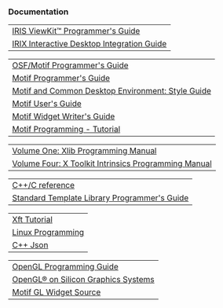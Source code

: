   <h3>Documentation</h3>
  <table>
    <tr><td><a href="http://csweb.cs.wfu.edu/~torgerse/Kokua/Irix_6.5.21_doc_cd/usr/share/Insight/library/SGI_bookshelves/SGI_Developer/books/ViewKit_PG/sgi_html/index.html">IRIS ViewKit™ Programmer's Guide</a></td></tr>
      <tr><td><a href="http://csweb.cs.wfu.edu/~torgerse/Kokua/Irix_6.5.21_doc_cd/usr/share/Insight/library/SGI_bookshelves/SGI_Developer/books/IIDsktp_IG/sgi_html/index.html">IRIX Interactive Desktop Integration Guide</a></td></tr>
  </table>

  <table>
    <tr><td><a href="http://csweb.cs.wfu.edu/~torgerse/Kokua/Irix_6.5.21_doc_cd/usr/share/Insight/library/SGI_bookshelves/SGI_Developer/books/Motif_PG/sgi_html/index.html">OSF/Motif Programmer's Guide</a></td></tr>
    <tr><td><a href="http://csweb.cs.wfu.edu/~torgerse/Kokua/Irix_6.5.21_doc_cd/usr/share/Insight/library/SGI_bookshelves/SGI_Developer/books/Motif21_PG/sgi_html/index.html">Motif Programmer's Guide</a></td></tr> 
    <tr><td><a href="http://csweb.cs.wfu.edu/~torgerse/Kokua/Irix_6.5.21_doc_cd/usr/share/Insight/library/SGI_bookshelves/SGI_Developer/books/Motif21_SG/sgi_html/index.html">Motif and Common Desktop Environment: Style Guide</a></td></tr>
    <tr><td><a href="http://csweb.cs.wfu.edu/~torgerse/Kokua/Irix_6.5.21_doc_cd/usr/share/Insight/library/SGI_bookshelves/SGI_Developer/books/Motif21_UG/sgi_html/index.html">Motif User's Guide</a></td></tr>
    <tr><td><a href="http://csweb.cs.wfu.edu/~torgerse/Kokua/Irix_6.5.21_doc_cd/usr/share/Insight/library/SGI_bookshelves/SGI_Developer/books/Motif21_WG/sgi_html/index.html
  ">Motif Widget Writer's Guide</a></td></tr>  
    <tr><td><a href="https://users.cs.cf.ac.uk/Dave.Marshall/X_lecture/">Motif Programming - Tutorial</a></td></tr>
  </table>

  <table>
    <tr><td><a href="http://csweb.cs.wfu.edu/~torgerse/Kokua/Irix_6.5.21_doc_cd/usr/share/Insight/library/SGI_bookshelves/SGI_Developer/books/XLib_PG/sgi_html/index.html">Volume One: Xlib Programming Manual</a></td></tr>
    <tr><td><a href="http://csweb.cs.wfu.edu/~torgerse/Kokua/Irix_6.5.21_doc_cd/usr/share/Insight/library/SGI_bookshelves/SGI_Developer/books/XLib_WinSys/sgi_html/index.html">Volume Four: X Toolkit Intrinsics Programming Manual</a></td></tr>
  </table>

  <table>
    <tr><td><a href="https://en.cppreference.com/w/">C++/C reference</a></td></tr>
    <tr><td><a href="http://csweb.cs.wfu.edu/~torgerse/Kokua/Irix_6.5.21_doc_cd/usr/share/Insight/library/SGI_bookshelves/SGI_Developer/books/STL_PG/">Standard Template Library Programmer's Guide</a></td></tr>
  </table>

  <table>
    <tr><td><a href="https://www.keithp.com/~keithp/render/Xft.tutorial">Xft Tutorial</a></td></tr>
    <tr><td><a href="https://github.com/DamianReloaded/LinuxProgramming">Linux Programming</a></td></tr>
    <tr><td><a href="https://github.com/nbsdx/SimpleJSON">C++ Json</a></td></tr>
  </table>

  <table>
    <tr><td><a href="http://csweb.cs.wfu.edu/~torgerse/Kokua/Irix_6.5.21_doc_cd/usr/share/Insight/library/SGI_bookshelves/SGI_Developer/books/OpenGL_PG/sgi_html/index.html">OpenGL Programming Guide</a></td></tr>  
    <tr><td><a href="http://www-f9.ijs.si/~matevz/docs/007-2392-003/sgi_html/index.html">OpenGL® on Silicon Graphics Systems</a></td></tr>
    <tr><td><a href="http://dev.arb-home.de/source_doc/d8/d48/GLwDrawA_8c_source.html">Motif GL Widget Source</a></td></tr>  
  </table>
